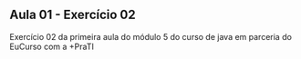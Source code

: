 ## Aula 01 - Exercício 02

Exercício 02 da primeira aula do módulo 5 do curso de java em parceria do EuCurso com a +PraTI
